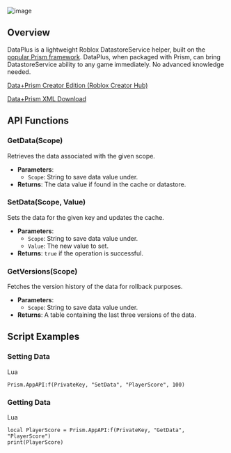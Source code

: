 ![image](https://github.com/carrcreative/Data-Fusion/assets/173332208/7ec92e69-1bc4-48b8-8043-6d95b81cb8ec)









Overview
--------

DataPlus is a lightweight Roblox DatastoreService helper, built on the [popular Prism framework](https://github.com/carrcreative/Prism/). DataPlus, when packaged with Prism, can bring DatastoreService ability to any game immediately. No advanced knowledge needed. 

[Data+Prism Creator Edition (Roblox Creator Hub)](https://create.roblox.com/store/asset/18158091161/DataPlusPrism?viewFromStudio=true&keyword=&searchId=7c9974fc-b875-4042-ad28-08cfe4f01028)

[Data+Prism XML Download](https://github.com/carrcreative/Data-Prism/releases/tag/pre-release) 

API Functions
-------------

### GetData(Scope)

Retrieves the data associated with the given scope.

*   **Parameters**:
    *   `Scope`: String to save data value under.
*   **Returns**: The data value if found in the cache or datastore.

### SetData(Scope, Value)

Sets the data for the given key and updates the cache.

*   **Parameters**:
    *   `Scope`: String to save data value under.
    *   `Value`: The new value to set.
*   **Returns**: `true` if the operation is successful.

### GetVersions(Scope)

Fetches the version history of the data for rollback purposes.

*   **Parameters**:
    *   `Scope`: String to save data value under.
*   **Returns**: A table containing the last three versions of the data.

Script Examples
---------------  

### Setting Data

Lua

    Prism.AppAPI:f(PrivateKey, "SetData", "PlayerScore", 100) 

### Getting Data

Lua
    
    local PlayerScore = Prism.AppAPI:f(PrivateKey, "GetData", "PlayerScore")
    print(PlayerScore)
    
